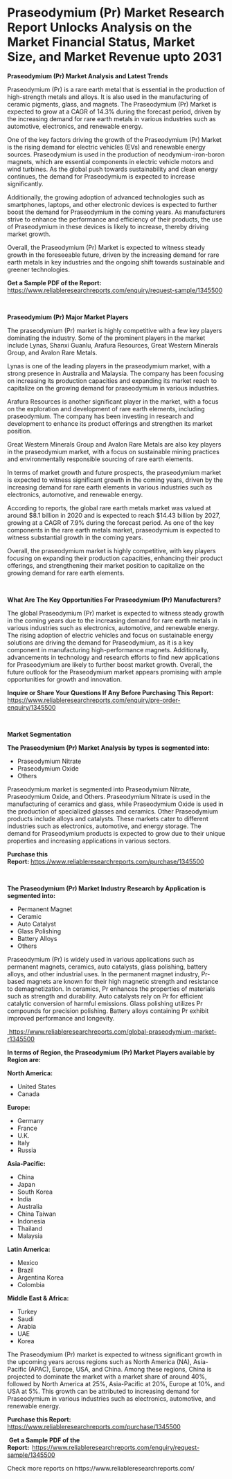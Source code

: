 <p><h1>Praseodymium (Pr) Market Research Report Unlocks Analysis on the Market Financial Status, Market Size, and Market Revenue upto 2031</h1></p><p><strong>Praseodymium (Pr) Market Analysis and Latest Trends</strong></p>
<p><p>Praseodymium (Pr) is a rare earth metal that is essential in the production of high-strength metals and alloys. It is also used in the manufacturing of ceramic pigments, glass, and magnets. The Praseodymium (Pr) Market is expected to grow at a CAGR of 14.3% during the forecast period, driven by the increasing demand for rare earth metals in various industries such as automotive, electronics, and renewable energy.</p><p>One of the key factors driving the growth of the Praseodymium (Pr) Market is the rising demand for electric vehicles (EVs) and renewable energy sources. Praseodymium is used in the production of neodymium-iron-boron magnets, which are essential components in electric vehicle motors and wind turbines. As the global push towards sustainability and clean energy continues, the demand for Praseodymium is expected to increase significantly.</p><p>Additionally, the growing adoption of advanced technologies such as smartphones, laptops, and other electronic devices is expected to further boost the demand for Praseodymium in the coming years. As manufacturers strive to enhance the performance and efficiency of their products, the use of Praseodymium in these devices is likely to increase, thereby driving market growth.</p><p>Overall, the Praseodymium (Pr) Market is expected to witness steady growth in the foreseeable future, driven by the increasing demand for rare earth metals in key industries and the ongoing shift towards sustainable and greener technologies.</p></p>
<p><strong>Get a Sample PDF of the Report:&nbsp;</strong> <a href="https://www.reliableresearchreports.com/enquiry/request-sample/1345500">https://www.reliableresearchreports.com/enquiry/request-sample/1345500</a></p>
<p>&nbsp;</p>
<p><strong>Praseodymium (Pr) Major Market Players</strong></p>
<p><p>The praseodymium (Pr) market is highly competitive with a few key players dominating the industry. Some of the prominent players in the market include Lynas, Shanxi Guanlu, Arafura Resources, Great Western Minerals Group, and Avalon Rare Metals.</p><p>Lynas is one of the leading players in the praseodymium market, with a strong presence in Australia and Malaysia. The company has been focusing on increasing its production capacities and expanding its market reach to capitalize on the growing demand for praseodymium in various industries.</p><p>Arafura Resources is another significant player in the market, with a focus on the exploration and development of rare earth elements, including praseodymium. The company has been investing in research and development to enhance its product offerings and strengthen its market position.</p><p>Great Western Minerals Group and Avalon Rare Metals are also key players in the praseodymium market, with a focus on sustainable mining practices and environmentally responsible sourcing of rare earth elements.</p><p>In terms of market growth and future prospects, the praseodymium market is expected to witness significant growth in the coming years, driven by the increasing demand for rare earth elements in various industries such as electronics, automotive, and renewable energy.</p><p>According to reports, the global rare earth metals market was valued at around $8.1 billion in 2020 and is expected to reach $14.43 billion by 2027, growing at a CAGR of 7.9% during the forecast period. As one of the key components in the rare earth metals market, praseodymium is expected to witness substantial growth in the coming years.</p><p>Overall, the praseodymium market is highly competitive, with key players focusing on expanding their production capacities, enhancing their product offerings, and strengthening their market position to capitalize on the growing demand for rare earth elements.</p></p>
<p>&nbsp;</p>
<p><strong>What Are The Key Opportunities For Praseodymium (Pr) Manufacturers?</strong></p>
<p><p>The global Praseodymium (Pr) market is expected to witness steady growth in the coming years due to the increasing demand for rare earth metals in various industries such as electronics, automotive, and renewable energy. The rising adoption of electric vehicles and focus on sustainable energy solutions are driving the demand for Praseodymium, as it is a key component in manufacturing high-performance magnets. Additionally, advancements in technology and research efforts to find new applications for Praseodymium are likely to further boost market growth. Overall, the future outlook for the Praseodymium market appears promising with ample opportunities for growth and innovation.</p></p>
<p><strong>Inquire or Share Your Questions If Any Before Purchasing This Report:</strong> <a href="https://www.reliableresearchreports.com/enquiry/pre-order-enquiry/1345500">https://www.reliableresearchreports.com/enquiry/pre-order-enquiry/1345500</a></p>
<p>&nbsp;</p>
<p><strong>Market Segmentation</strong></p>
<p><strong>The Praseodymium (Pr) Market Analysis by types is segmented into:</strong></p>
<p><ul><li>Praseodymium Nitrate</li><li>Praseodymium Oxide</li><li>Others</li></ul></p>
<p><p>Praseodymium market is segmented into Praseodymium Nitrate, Praseodymium Oxide, and Others. Praseodymium Nitrate is used in the manufacturing of ceramics and glass, while Praseodymium Oxide is used in the production of specialized glasses and ceramics. Other Praseodymium products include alloys and catalysts. These markets cater to different industries such as electronics, automotive, and energy storage. The demand for Praseodymium products is expected to grow due to their unique properties and increasing applications in various sectors.</p></p>
<p><strong>Purchase this Report:&nbsp;</strong><a href="https://www.reliableresearchreports.com/purchase/1345500">https://www.reliableresearchreports.com/purchase/1345500</a></p>
<p>&nbsp;</p>
<p><strong>The Praseodymium (Pr) Market Industry Research by Application is segmented into:</strong></p>
<p><ul><li>Permanent Magnet</li><li>Ceramic</li><li>Auto Catalyst</li><li>Glass Polishing</li><li>Battery Alloys</li><li>Others</li></ul></p>
<p><p>Praseodymium (Pr) is widely used in various applications such as permanent magnets, ceramics, auto catalysts, glass polishing, battery alloys, and other industrial uses. In the permanent magnet industry, Pr-based magnets are known for their high magnetic strength and resistance to demagnetization. In ceramics, Pr enhances the properties of materials such as strength and durability. Auto catalysts rely on Pr for efficient catalytic conversion of harmful emissions. Glass polishing utilizes Pr compounds for precision polishing. Battery alloys containing Pr exhibit improved performance and longevity.</p></p>
<p><a href="https://www.reliableresearchreports.com/global-praseodymium-market-r1345500">&nbsp;https://www.reliableresearchreports.com/global-praseodymium-market-r1345500</a></p>
<p><strong>In terms of Region, the Praseodymium (Pr) Market Players available by Region are:</strong></p>
<p>
    <p> <strong> North America: </strong>
        <ul>
            <li>United States</li>
            <li>Canada</li>
        </ul>
        </p> 
    <p> <strong> Europe: </strong>
        <ul>
            <li>Germany</li>
            <li>France</li>
            <li>U.K.</li>
            <li>Italy</li>
            <li>Russia</li>
        </ul>
        </p> 
    <p> <strong> Asia-Pacific: </strong>
        <ul>
            <li>China</li>
            <li>Japan</li>
            <li>South Korea</li>
            <li>India</li>
            <li>Australia</li>
            <li>China Taiwan</li>
            <li>Indonesia</li>
            <li>Thailand</li>
            <li>Malaysia</li>
        </ul>
        </p> 
    <p> <strong> Latin America: </strong>
        <ul>
            <li>Mexico</li>
            <li>Brazil</li>
            <li>Argentina Korea</li>
            <li>Colombia</li>
        </ul>
        </p> 
    <p> <strong> Middle East & Africa: </strong>
        <ul>
            <li>Turkey</li>
            <li>Saudi</li>
            <li>Arabia</li>
            <li>UAE</li>
            <li>Korea</li>
        </ul>
    </p>
    </p>
<p><p>The Praseodymium (Pr) market is expected to witness significant growth in the upcoming years across regions such as North America (NA), Asia-Pacific (APAC), Europe, USA, and China. Among these regions, China is projected to dominate the market with a market share of around 40%, followed by North America at 25%, Asia-Pacific at 20%, Europe at 10%, and USA at 5%. This growth can be attributed to increasing demand for Praseodymium in various industries such as electronics, automotive, and renewable energy.</p></p>
<p><strong>Purchase this Report: </strong><a href="https://www.reliableresearchreports.com/purchase/1345500">https://www.reliableresearchreports.com/purchase/1345500</a></p>
<p>&nbsp;<strong>Get a Sample PDF of the Report:&nbsp;&nbsp;</strong><a href="https://www.reliableresearchreports.com/enquiry/request-sample/1345500">https://www.reliableresearchreports.com/enquiry/request-sample/1345500</a></p>
<p><strong></strong></p>
<p>Check more reports on https://www.reliableresearchreports.com/</p>